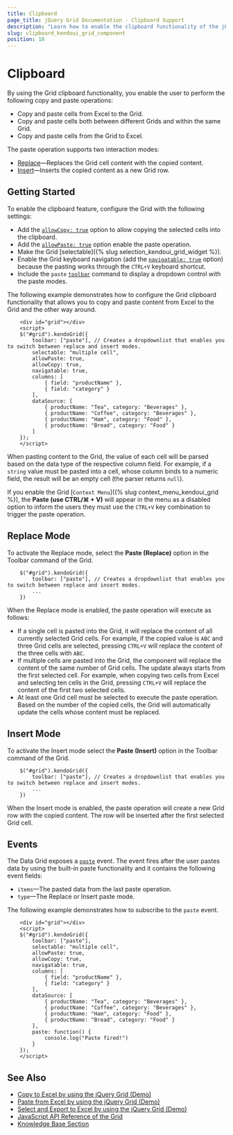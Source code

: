 ```yaml
---
title: Clipboard
page_title: jQuery Grid Documentation - Clipboard Support
description: "Learn how to enable the clipboard functionality of the jQuery Grid of Kendo UI that allows you to copy and paste content from Excel to the Grid and vice-versa"
slug: clipboard_kendoui_grid_component
position: 18
---
```


# Clipboard

By using the Grid clipboard functionality, you enable the user to perform the following copy and paste operations:

* Copy and paste cells from Excel to the Grid.
* Copy and paste cells both between different Grids and within the same Grid.
* Copy and paste cells from the Grid to Excel.

The paste operation supports two interaction modes:

* [Replace](#replace-mode)&mdash;Replaces the Grid cell content with the copied content.
* [Insert](#insert-mode)&mdash;Inserts the copied content as a new Grid row.

## Getting Started

To enable the clipboard feature, configure the Grid with the following settings:

* Add the [`allowCopy: true`](/api/javascript/ui/grid/configuration/allowcopy) option to allow copying the selected cells into the clipboard.
* Add the [`allowPaste: true`](/api/javascript/ui/grid/configuration/allowpaste) option enable the paste operation.
* Make the Grid [selectable]({% slug selection_kendoui_grid_widget %}).
* Enable the Grid keyboard navigation (add the [`navigatable: true`](/api/javascript/ui/grid/configuration/navigatable) option) because the pasting works through the `CTRL+V` keyboard shortcut.
* Include the `paste` [`toolbar`](/api/javascript/ui/grid/configuration/toolbar) command to display a dropdown control with the paste modes.

The following example demonstrates how to configure the Grid clipboard functionality that allows you to copy and paste content from Excel to the Grid and the other way around.

```dojo
    <div id="grid"></div>
    <script>
    $("#grid").kendoGrid({
        toolbar: ["paste"], // Creates a dropdownlist that enables you to switch between replace and insert modes.
        selectable: "multiple cell",
        allowPaste: true,
        allowCopy: true,
        navigatable: true,
        columns: [
            { field: "productName" },
            { field: "category" }
        ],
        dataSource: [
            { productName: "Tea", category: "Beverages" },
            { productName: "Coffee", category: "Beverages" },
            { productName: "Ham", category: "Food" },
            { productName: "Bread", category: "Food" }
        ]
    });
    </script>
```

When pasting content to the Grid, the value of each cell will be parsed based on the data type of the respective column field. For example, if a `string` value must be pasted into a cell, whose column binds to a numeric field, the result will be an empty cell (the parser returns `null`).

If you enable the Grid [`Context Menu`]({% slug context_menu_kendoui_grid %}), the **Paste (use CTRL/⌘ + V)** will appear in the menu as a disabled option to inform the users they must use the `CTRL+V` key combination to trigger the paste operation.

## Replace Mode

To activate the Replace mode, select the **Paste (Replace)** option in the Toolbar command of the Grid.

```
    $("#grid").kendoGrid({
        toolbar: ["paste"], // Creates a dropdownlist that enables you to switch between replace and insert modes.
        ...
    })
```

When the Replace mode is enabled, the paste operation will execute as follows:

* If a single cell is pasted into the Grid, it will replace the content of all currently selected Grid cells. For example, if the copied value is `ABC` and three Grid cells are selected, pressing `CTRL+V` will replace the content of the three cells with `ABC`.
* If multiple cells are pasted into the Grid, the component will replace the content of the same number of Grid cells. The update always starts from the first selected cell. For example, when copying two cells from Excel and selecting ten cells in the Grid, pressing `CTRL+V` will replace the content of the first two selected cells.
* At least one Grid cell must be selected to execute the paste operation. Based on the number of the copied cells, the Grid will automatically update the cells whose content must be replaced.

## Insert Mode

To activate the Insert mode select the **Paste (Insert)** option in the Toolbar command of the Grid.

```
    $("#grid").kendoGrid({
        toolbar: ["paste"], // Creates a dropdownlist that enables you to switch between replace and insert modes.
        ...
    })
```

When the Insert mode is enabled, the paste operation will create a new Grid row with the copied content. The row will be inserted after the first selected Grid cell.

## Events

The Data Grid exposes a [`paste`](/api/javascript/ui/grid/events/paste) event. The event fires after the user pastes data by using the built-in paste functionality and it contains the following event fields:

* `items`&mdash;The pasted data from the last paste operation.
* `type`&mdash;The Replace or Insert paste mode.

The following example demonstrates how to subscribe to the `paste` event.

```dojo
    <div id="grid"></div>
    <script>
    $("#grid").kendoGrid({
        toolbar: ["paste"],
        selectable: "multiple cell",
        allowPaste: true,
        allowCopy: true,
        navigatable: true,
        columns: [
            { field: "productName" },
            { field: "category" }
        ],
        dataSource: [
            { productName: "Tea", category: "Beverages" },
            { productName: "Coffee", category: "Beverages" },
            { productName: "Ham", category: "Food" },
            { productName: "Bread", category: "Food" }
        ],
        paste: function() {
            console.log("Paste fired!")
        }
    });
    </script>
```

## See Also

* [Copy to Excel by using the jQuery Grid (Demo)](https://demos.telerik.com/kendo-ui/grid/copy-to-excel)
* [Paste from Excel by using the jQuery Grid (Demo)](https://demos.telerik.com/kendo-ui/grid/paste-to-excel)
* [Select and Export to Excel by using the jQuery Grid (Demo)](https://demos.telerik.com/kendo-ui/grid/selection-export)
* [JavaScript API Reference of the Grid](/api/javascript/ui/grid)
* [Knowledge Base Section](/knowledge-base)

